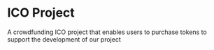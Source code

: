 # ICO Project
A crowdfunding ICO project that enables users to purchase tokens to support the development of our project

